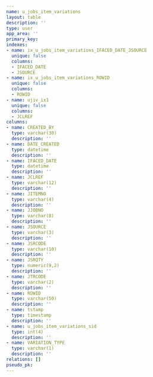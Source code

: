 ```yaml
---
name: u_jobs_item_variations
layout: table
description: ''
type: user
app_area: ''
primary_key: 
indexes:
- name: ix_u_jobs_item_variations_IFACED_DATE_JSOURCE
  unique: false
  columns:
  - IFACED_DATE
  - JSOURCE
- name: ix_u_jobs_item_variations_ROWID
  unique: false
  columns:
  - ROWID
- name: ujiv_ix1
  unique: false
  columns:
  - JCLREF
columns:
- name: CREATED_BY
  type: varchar(30)
  description: ''
- name: DATE_CREATED
  type: datetime
  description: ''
- name: IFACED_DATE
  type: datetime
  description: ''
- name: JCLREF
  type: varchar(12)
  description: ''
- name: JITEMNO
  type: varchar(4)
  description: ''
- name: JJOBNO
  type: varchar(8)
  description: ''
- name: JSOURCE
  type: varchar(3)
  description: ''
- name: JSRCODE
  type: varchar(10)
  description: ''
- name: JSRQTY
  type: numeric(9,2)
  description: ''
- name: JTRCODE
  type: varchar(2)
  description: ''
- name: ROWID
  type: varchar(50)
  description: ''
- name: tstamp
  type: timestamp
  description: ''
- name: u_jobs_item_variations_sid
  type: int(4)
  description: ''
- name: VARIATION_TYPE
  type: varchar(1)
  description: ''
relations: []
pseudo_pk: 
---
```


